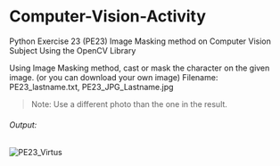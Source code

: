 # Computer-Vision-Activity
Python Exercise 23 (PE23) Image Masking method on Computer Vision Subject Using the OpenCV Library

Using Image Masking method, cast or mask the character on the given image. (or you can download your own image)
Filename: PE23_lastname.txt, PE23_JPG_Lastname.jpg

> Note: Use a different photo than the one in the result.

###### Output:
![PE23_Virtus](https://user-images.githubusercontent.com/83077353/169059387-616b1b9e-4116-4064-be69-43512120ff71.jpg)
